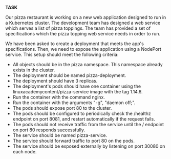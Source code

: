 **TASK**

Our pizza restaurant is working on a new web application designed to run in a Kubernetes cluster. The development team 
has designed a web service which serves a list of pizza toppings. The team has provided a set of specifications which the 
pizza topping web service needs in order to run.

We have been asked to create a deployment that meets the app's specifications. Then, we need to expose the application 
using a NodePort service. This setup should meet the following criteria:

- All objects should be in the pizza namespace. This namespace already exists in the cluster.
- The deployment should be named pizza-deployment.
- The deployment should have 3 replicas.
- The deployment's pods should have one container using the linuxacademycontent/pizza-service image with the tag 1.14.6.
- Run the container with the command nginx.
- Run the container with the arguments "-g", "daemon off;".
- The pods should expose port 80 to the cluster.
- The pods should be configured to periodically check the /healthz endpoint on port 8081, and restart automatically if 
the request fails.
- The pods should not receive traffic from the service until the / endpoint on port 80 responds successfully.
- The service should be named pizza-service.
- The service should forward traffic to port 80 on the pods.
- The service should be exposed externally by listening on port 30080 on each node.
